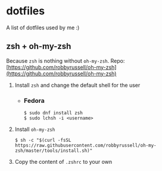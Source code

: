 # dotfiles
A list of dotfiles used by me :)

## zsh + oh-my-zsh
Because `zsh` is nothing without `oh-my-zsh`.
Repo: [https://github.com/robbyrussell/oh-my-zsh](https://github.com/robbyrussell/oh-my-zsh)

1. Install `zsh` and change the default shell for the user

   * ### Fedora

     ```
     $ sudo dnf install zsh
     $ sudo lchsh -i <username>
     ```

2. Install `oh-my-zsh`

    ```
    $ sh -c "$(curl -fsSL https://raw.githubusercontent.com/robbyrussell/oh-my-zsh/master/tools/install.sh)"
    ```

3. Copy the content of `.zshrc` to your own

